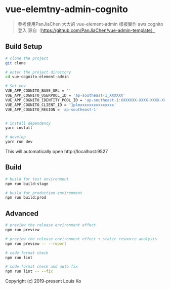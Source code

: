 # vue-elemtny-admin-cognito

> 參考使用PanJiaChen 大大的 vue-element-admin 樣板實作 aws cognito 登入
> 源自（https://github.com/PanJiaChen/vue-admin-template）


## Build Setup

```bash
# clone the project
git clone

# enter the project directory
cd vue-cognito-element-admin

# Set env
VUE_APP_COGNITO_BASE_URL = ''
VUE_APP_COGNITO_USERPOOL_ID = 'ap-southeast-1_XXXXXX'
VUE_APP_COGNITO_IDENTITY_POOL_ID = 'ap-southeast-1:XXXXXXX-XXXX-XXXX-XXXX-XXXXXXXXX'
VUE_APP_COGNITO_CLIENT_ID = '1plmxxxxxxxxxxxxxxx'
VUE_APP_COGNITO_REGION = 'ap-southeast-1'


# install dependency
yarn install

# develop
yarn run dev
```

This will automatically open http://localhost:9527

## Build

```bash
# build for test environment
npm run build:stage

# build for production environment
npm run build:prod
```

## Advanced

```bash
# preview the release environment effect
npm run preview

# preview the release environment effect + static resource analysis
npm run preview -- --report

# code format check
npm run lint

# code format check and auto fix
npm run lint -- --fix
```

Copyright (c) 2019-present Louis Ko
